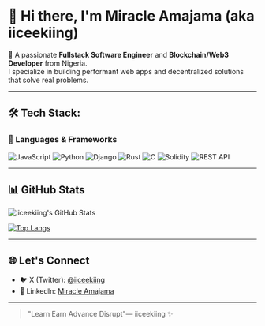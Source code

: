 # 👋 Hi there, I'm Miracle Amajama (aka iiceekiing)

🚀 A passionate **Fullstack Software Engineer** and **Blockchain/Web3 Developer** from Nigeria.  
I specialize in building performant web apps and decentralized solutions that solve real problems.

---

## 🛠 Tech Stack:

### 🔹 Languages & Frameworks  
![JavaScript](https://img.shields.io/badge/-JavaScript-F7DF1E?style=flat&logo=javascript&logoColor=black)
![Python](https://img.shields.io/badge/-Python-3776AB?style=flat&logo=python&logoColor=white)
![Django](https://img.shields.io/badge/-Django-092E20?style=flat&logo=django&logoColor=white)
![Rust](https://img.shields.io/badge/-Rust-000000?style=flat&logo=rust&logoColor=white)
![C](https://img.shields.io/badge/-C-00599C?style=flat&logo=c&logoColor=white)
![Solidity](https://img.shields.io/badge/-Solidity-363636?style=flat&logo=solidity&logoColor=white)
![REST API](https://img.shields.io/badge/-REST_API-025E8C?style=flat&logo=fastapi&logoColor=white)

---

## 📊 GitHub Stats

![iiceekiing's GitHub Stats](https://github-readme-stats.vercel.app/api?username=iiceekiing&show_icons=true&theme=tokyonight)

[![Top Langs](https://github-readme-stats.vercel.app/api/top-langs/?username=iiceekiing&layout=compact&theme=tokyonight)](https://github.com/iiceekiing)

---

## 🌐 Let's Connect

- 🐦 X (Twitter): [@iiceekiing](https://x.com/iiceekiing)  
- 💼 LinkedIn: [Miracle Amajama](https://www.linkedin.com/in/miracle-amajama?utm_source=share&utm_campaign=share_via&utm_content=profile&utm_medium=android_app)

---

> "Learn Earn Advance Disrupt"— iiceekiing ✨

